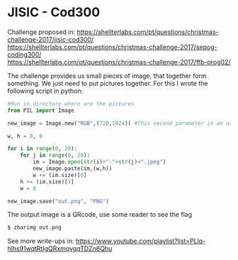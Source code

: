 # JISIC - Cod300

Challenge proposed in: https://shellterlabs.com/pt/questions/christmas-challenge-2017/jisic-cod300/  
		       https://shellterlabs.com/pt/questions/christmas-challenge-2017/sepog-coding300/  
		       https://shellterlabs.com/pt/questions/christmas-challenge-2017/ffb-prog02/  

The challenge provides us small pieces of image, that together form something. We just need to put pictures together. For this I wrote the following script in python:

```python
#Run in directory where are the pictures
from PIL import Image

new_image = Image.new("RGB",(720,1024)) #This second parameter is an arbitrary value

w, h = 0, 0 

for i in range(0, 20):
    for j in range(0, 20):
        im = Image.open(str(i)+"-"+str(j)+".jpeg")
        new_image.paste(im,(w,h))
        w += (im.size)[0]   
    h += (im.size)[1]
    w = 0

new_image.save("out.png", "PNG")
```

The output image is a QRcode, use some reader to see the flag

```bash
$ zbarimg out.png
```
See more write-ups in: https://www.youtube.com/playlist?list=PLlq-hlhs91wqtRtIgQRxmqvgqTDZn6Qhu


